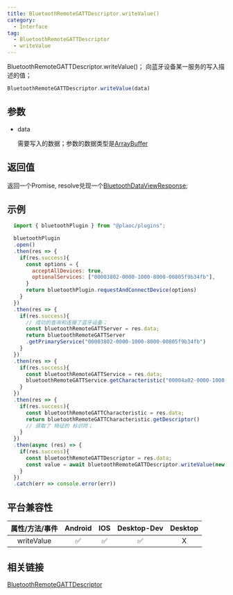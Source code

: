 ```yaml
---
title: BluetoothRemoteGATTDescriptor.writeValue()
category:
  - Interface
tag:
  - BluetoothRemoteGATTDescriptor
  - writeValue 
---
```


BluetoothRemoteGATTDescriptor.writeValue()；
向蓝牙设备某一服务的写入描述的值；

```js
BluetoothRemoteGATTDescriptor.writeValue(data)
```

## 参数

  - data

    需要写入的数据；参数的数据类型是[ArrayBuffer](https://developer.mozilla.org/zh-CN/docs/Web/JavaScript/Reference/Global_Objects/ArrayBuffer)

## 返回值

  返回一个Promise, resolve兑现一个[BluetoothDataViewResponse](../bluetooth-dataview-response/index.md);
  

## 示例
```js
  import { bluetoothPlugin } from "@plaoc/plugins";

  bluetoothPlugin
  .open()
  .then(res => {
    if(res.success){
      const options = {
        acceptAllDevices: true,
        optionalServices: ["00003802-0000-1000-8000-00805f9b34fb"],
      }
      return bluetoothPlugin.requestAndConnectDevice(options)
    }
  })
  .then(res => {
    if(res.success){
      // 成功的查询和连接了蓝牙设备；
      const bluetoothRemoteGATTServer = res.data;
      return bluetoothRemoteGATTServer
      .getPrimaryService("00003802-0000-1000-8000-00805f9b34fb")
    }
  })
  .then(res => {
    if(res.success){
      const bluetoothRemoteGATTService = res.data;
      bluetoothRemoteGATTService.getCharacteristic("00004a02-0000-1000-8000-00805f9b34fb")
    }
  })
  .then(res => {
    if(res.success){
      const bluetoothRemoteGATTCharacteristic = res.data;
      return bluetoothRemoteGATTCharacteristic.getDescriptor()
      // 获取了 特征的 标识符；
    }
  })
  .then(async (res) => {
    if(res.success){
      const bluetoothRemoteGATTDescriptor = res.data;
      const value = await bluetoothRemoteGATTDescriptor.writeValue(new ArrayBuffer(8))
    }
  })
  .catch(err => console.error(err))
```


## 平台兼容性

| 属性/方法/事件 | Android | IOS | Desktop-Dev | Desktop |
|:------------:|:-------:|:---:|:-----------:|:-------:|
| writeValue    | ✅      | ✅  | ✅           | X       |

## 相关链接

[BluetoothRemoteGATTDescriptor](./index.md)


